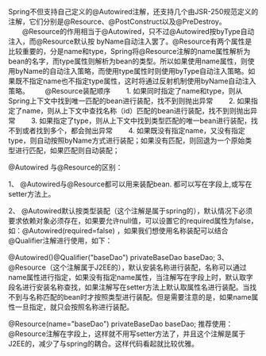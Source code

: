 Spring不但支持自己定义的@Autowired注解，还支持几个由JSR-250规范定义的注解，它们分别是@Resource、@PostConstruct以及@PreDestroy。
　　@Resource的作用相当于@Autowired，只不过@Autowired按byType自动注入，而@Resource默认按 byName自动注入罢了。@Resource有两个属性是比较重要的，分是name和type，Spring将@Resource注解的name属性解析为bean的名字，而type属性则解析为bean的类型。所以如果使用name属性，则使用byName的自动注入策略，而使用type属性时则使用byType自动注入策略。如果既不指定name也不指定type属性，这时将通过反射机制使用byName自动注入策略。
　　@Resource装配顺序
　　1. 如果同时指定了name和type，则从Spring上下文中找到唯一匹配的bean进行装配，找不到则抛出异常
　　2. 如果指定了name，则从上下文中查找名称（id）匹配的bean进行装配，找不到则抛出异常
　　3. 如果指定了type，则从上下文中找到类型匹配的唯一bean进行装配，找不到或者找到多个，都会抛出异常
　　4. 如果既没有指定name，又没有指定type，则自动按照byName方式进行装配；如果没有匹配，则回退为一个原始类型进行匹配，如果匹配则自动装配；

@Autowired 与@Resource的区别：

1、 @Autowired与@Resource都可以用来装配bean. 都可以写在字段上,或写在setter方法上。

2、 @Autowired默认按类型装配（这个注解是属于spring的），默认情况下必须要求依赖对象必须存在，如果要允许null值，可以设置它的required属性为false，如：@Autowired(required=false) ，如果我们想使用名称装配可以结合@Qualifier注解进行使用，如下：


@Autowired()@Qualifier("baseDao")
privateBaseDao baseDao;
3、@Resource（这个注解属于J2EE的），默认安装名称进行装配，名称可以通过name属性进行指定，如果没有指定name属性，当注解写在字段上时，默认取字段名进行安装名称查找，如果注解写在setter方法上默认取属性名进行装配。当找不到与名称匹配的bean时才按照类型进行装配。但是需要注意的是，如果name属性一旦指定，就只会按照名称进行装配。


@Resource(name="baseDao")
privateBaseDao baseDao;
推荐使用：@Resource注解在字段上，这样就不用写setter方法了，并且这个注解是属于J2EE的，减少了与spring的耦合。这样代码看起就比较优雅。